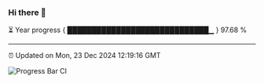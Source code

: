 ### Hi there 👋

⏳ Year progress { █████████████████████████████▁ } 97.68 %

---

⏰ Updated on Mon, 23 Dec 2024 12:19:16 GMT

![Progress Bar CI](https://github.com/Shyam-Makwana/GitHub-Actions-Demo/workflows/Progress%20Bar%20CI/badge.svg)
